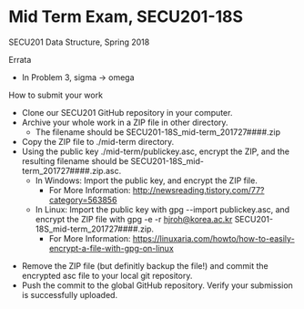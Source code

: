 # Mid Term Exam, SECU201-18S
SECU201 Data Structure, Spring 2018

Errata
 - In Problem 3, sigma -> omega

How to submit your work
 - Clone our SECU201 GitHub repository in your computer.
 - Archive your whole work in a ZIP file in other directory.
   * The filename should be SECU201-18S_mid-term_201727####.zip
 - Copy the ZIP file to ./mid-term directory.
 - Using the public key ./mid-term/publickey.asc, encrypt the ZIP, and the resulting filename should be SECU201-18S_mid-term_201727####.zip.asc.
   * In Windows: Import the public key, and encrypt the ZIP file.
     * For More Information: http://newsreading.tistory.com/77?category=563856
   * In Linux: Import the public key with gpg --import publickey.asc, and encrypt the ZIP file with gpg -e -r hjroh@korea.ac.kr SECU201-18S_mid-term_201727####.zip.
     * For More Information: https://linuxaria.com/howto/how-to-easily-encrypt-a-file-with-gpg-on-linux
  * Remove the ZIP file (but definitly backup the file!) and commit the encrypted asc file to your local git repository.
  * Push the commit to the global GitHub repository. Verify your submission is successfully uploaded.
